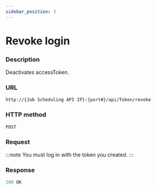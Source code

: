 ```yaml
---
sidebar_position: 3
---
```


# Revoke login

### Description

Deactivates accessToken. 

### URL

`http://{Job Scheduling API IP}:{port#}/api/Token/revoke`


### HTTP method

`POST`

### Request

:::note
You must log in with the token you created.
:::

### Response

```javascript
200 OK
```

